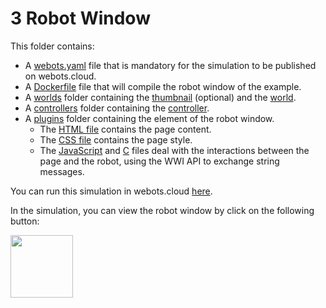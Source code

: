 # 3 Robot Window
This folder contains:
 - A [webots.yaml](webots.yaml) file that is mandatory for the simulation to be published on webots.cloud.
 - A [Dockerfile](Dockerfile) file that will compile the robot window of the example.
 - A [worlds](worlds) folder containing the [thumbnail](worlds/.thymio_obstacle_avoidance.jpg) (optional) and the [world](worlds/thymio_obstacle_avoidance.wbt).
 - A [controllers](controllers) folder containing the [controller](controllers/thymo_braitenberg/thymo_braitenberg.py).
 - A [plugins](plugins) folder containing the element of the robot window.
   - The [HTML file](plugins/robot_windows/speed_robot_window/speed_robot_window.html) contains the page content.
   - The [CSS file](plugins/robot_windows/speed_robot_window/speed_robot_window.css) contains the page style.
   - The [JavaScript](plugins/robot_windows/speed_robot_window/speed_robot_window.js) and [C](plugins/robot_windows/speed_robot_window/speed_robot_window.c) files deal with the interactions between the page and the robot, using the WWI API to exchange string messages.

You can run this simulation in webots.cloud [here](https://webots.cloud/run?version=R2022b&url=https://github.com/cyberbotics/webots-cloud-simulation-examples/blob/main/3_robot_window/worlds/thymio_obstacle_avoidance.wbt).

In the simulation, you can view the robot window by click on the following button:

<img src=https://user-images.githubusercontent.com/25938827/181248790-fca0787a-3aed-4f3b-a42c-5fe5a286fe0b.svg width=100 />
